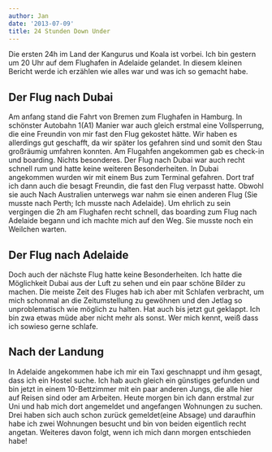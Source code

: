 ```yaml
---
author: Jan
date: '2013-07-09'
title: 24 Stunden Down Under
---
```


Die ersten 24h im Land der Kangurus und Koala ist vorbei. Ich bin gestern um 20
Uhr auf dem Flughafen in Adelaide gelandet. In diesem kleinen Bericht werde ich
erzählen wie alles war und was ich so gemacht habe.

## Der Flug nach Dubai
Am anfang stand die Fahrt von Bremen zum Flughafen in Hamburg. In schönster
Autobahn 1(A1) Manier war auch gleich erstmal eine Vollsperrung, die eine
Freundin von mir fast den Flug gekostet hätte. Wir haben es allerdings gut
geschafft, da wir später los gefahren sind und somit den Stau großräumig
umfahren konnten. Am Flugahfen angekommen gab es check-in und boarding.
Nichts besonderes. Der Flug nach Dubai war auch recht schnell rum und hatte
keine weiteren Besonderheiten. In Dubai angekommen wurden wir mit einem Bus
zum Terminal gefahren. Dort traf ich dann auch die besagt Freundin, die fast
den Flug verpasst hatte. Obwohl sie auch Nach Australien unterwegs war nahm sie
einen anderen Flug (Sie musste nach Perth; Ich musste nach Adelaide). Um
ehrlich zu sein vergingen die 2h am Flughafen recht schnell, das boarding zum
Flug nach Adelaide begann und ich machte mich auf den Weg. Sie musste noch ein
Weilchen warten.

## Der Flug nach Adelaide
Doch auch der nächste Flug hatte keine Besonderheiten. Ich hatte die
Möglichkeit Dubai aus der Luft zu sehen und ein paar schöne Bilder zu machen.
Die meiste Zeit des Fluges hab ich aber mit Schlafen verbracht, um mich
schonmal an die Zeitumstellung zu gewöhnen und den Jetlag so unproblematisch
wie möglich zu halten. Hat auch bis jetzt gut geklappt. Ich bin zwa etwas müde
aber nicht mehr als sonst. Wer mich kennt, weiß dass ich sowieso gerne schlafe.

## Nach der Landung
In Adelaide angekommen habe ich mir ein Taxi geschnappt und ihm gesagt, dass
ich ein Hostel suche. Ich hab auch gleich ein günstiges gefunden und bin jetzt
in einem 10-Bettzimmer mit ein paar anderen Jungs, die alle hier auf Reisen
sind oder am Arbeiten. Heute morgen bin ich dann erstmal zur Uni und hab mich
dort angemeldet und angefangen Wohnungen zu suchen. Drei haben sich auch schon
zurück gemeldet(eine Absage) und daraufhin habe ich zwei Wohnungen besucht und
bin von beiden eigentlich recht angetan. Weiteres davon folgt, wenn ich mich
dann morgen entschieden habe!
